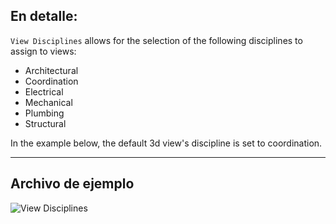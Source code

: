 ## En detalle:
`View Disciplines` allows for the selection of the following disciplines to assign to views:

- Architectural
- Coordination
- Electrical
- Mechanical
- Plumbing
- Structural

In the example below, the default 3d view's discipline is set to coordination.
___
## Archivo de ejemplo

![View Disciplines](./DSRevitNodesUI.ViewDisciplines_img.jpg)

